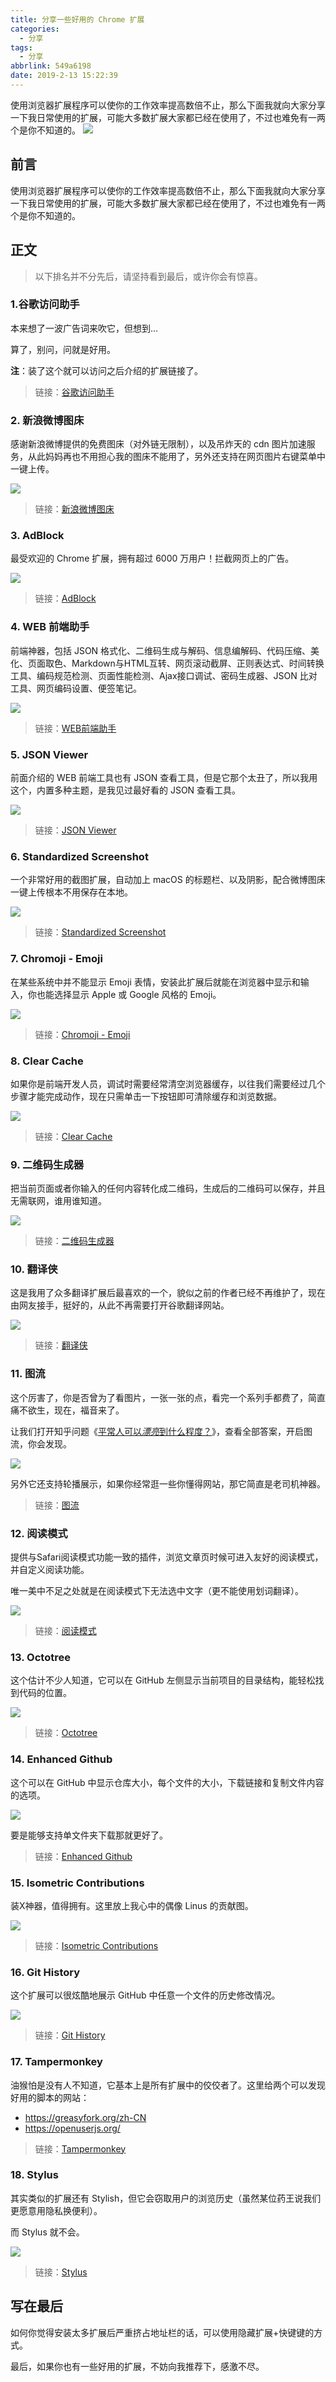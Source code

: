 ```yaml
---
title: 分享一些好用的 Chrome 扩展
categories:
  - 分享
tags:
  - 分享
abbrlink: 549a6198
date: 2019-2-13 15:22:39
---
```


<div class="excerpt">
    使用浏览器扩展程序可以使你的工作效率提高数倍不止，那么下面我就向大家分享一下我日常使用的扩展，可能大多数扩展大家都已经在使用了，不过也难免有一两个是你不知道的。
    <img src="https://ws1.sinaimg.cn/large/006mS5wEgy1g04uhwp8ozj30hs0b4aal.jpg">
</div>

<!--more-->

## 前言

使用浏览器扩展程序可以使你的工作效率提高数倍不止，那么下面我就向大家分享一下我日常使用的扩展，可能大多数扩展大家都已经在使用了，不过也难免有一两个是你不知道的。

## 正文

> 以下排名并不分先后，请坚持看到最后，或许你会有惊喜。

### 1.谷歌访问助手

本来想了一波广告词来吹它，但想到...

算了，别问，问就是好用。

**注**：装了这个就可以访问之后介绍的扩展链接了。

> 链接：[谷歌访问助手](http://www.ggfwzs.com/)

### 2. 新浪微博图床

感谢新浪微博提供的免费图床（对外链无限制），以及吊炸天的 cdn 图片加速服务，从此妈妈再也不用担心我的图床不能用了，另外还支持在网页图片右键菜单中一键上传。

![](https://ws1.sinaimg.cn/large/006mS5wEgy1g04uhwp8ozj30hs0b4aal.jpg)

> 链接：[新浪微博图床](https://chrome.google.com/webstore/detail/%E6%96%B0%E6%B5%AA%E5%BE%AE%E5%8D%9A%E5%9B%BE%E5%BA%8A/fdfdnfpdplfbbnemmmoklbfjbhecpnhf)

### 3. AdBlock

最受欢迎的 Chrome 扩展，拥有超过 6000 万用户！拦截网页上的广告。

![](https://ws1.sinaimg.cn/large/006mS5wEgy1g04un3rn1fj30hs0b4ac4.jpg)

> 链接：[AdBlock](https://chrome.google.com/webstore/detail/adblock/gighmmpiobklfepjocnamgkkbiglidom)

### 4. WEB 前端助手

前端神器，包括 JSON 格式化、二维码生成与解码、信息编解码、代码压缩、美化、页面取色、Markdown与HTML互转、网页滚动截屏、正则表达式、时间转换工具、编码规范检测、页面性能检测、Ajax接口调试、密码生成器、JSON 比对工具、网页编码设置、便签笔记。

![](https://ws1.sinaimg.cn/mw690/006mS5wEgy1g04zik8xc7j31460lm41y.jpg)

> 链接：[WEB前端助手](https://chrome.google.com/webstore/detail/pkgccpejnmalmdinmhkkfafefagiiiad)

### 5. JSON Viewer

前面介绍的 WEB 前端工具也有 JSON 查看工具，但是它那个太丑了，所以我用这个，内置多种主题，是我见过最好看的 JSON 查看工具。

![](https://ws1.sinaimg.cn/mw690/006mS5wEgy1g04z6k4eubj31460lm76k.jpg)

> 链接：[JSON Viewer](https://chrome.google.com/webstore/detail/json-viewer/gbmdgpbipfallnflgajpaliibnhdgobh)

### 6. Standardized Screenshot

一个非常好用的截图扩展，自动加上 macOS 的标题栏、以及阴影，配合微博图床一键上传根本不用保存在本地。

![](https://ws1.sinaimg.cn/mw690/006mS5wEgy1g04v1q134fj31460lmzlf.jpg)

> 链接：[Standardized Screenshot](https://chrome.google.com/webstore/detail/pabdhaakclnechgfhmnhkcbmjobeoope)

### 7. Chromoji - Emoji

在某些系统中并不能显示 Emoji 表情，安装此扩展后就能在浏览器中显示和输入，你也能选择显示 Apple 或 Google 风格的 Emoji。

![](https://ws1.sinaimg.cn/mw690/006mS5wEgy1g04x45wnh6j31460lmjvq.jpg)

> 链接：[Chromoji - Emoji](https://chrome.google.com/webstore/detail/chromoji-emoji-for-google/cahedbegdkagmcjfolhdlechbkeaieki)

### 8. Clear Cache

如果你是前端开发人员，调试时需要经常清空浏览器缓存，以往我们需要经过几个步骤才能完成动作，现在只需单击一下按钮即可清除缓存和浏览数据。

![](https://ws1.sinaimg.cn/mw690/006mS5wEgy1g04w1j4tumj31460lmwg3.jpg)

> 链接：[Clear Cache](https://chrome.google.com/webstore/detail/clear-cache/cppjkneekbjaeellbfkmgnhonkkjfpdn)

### 9. 二维码生成器

把当前页面或者你输入的任何内容转化成二维码，生成后的二维码可以保存，并且无需联网，谁用谁知道。

![](https://ws1.sinaimg.cn/mw690/006mS5wEgy1g04wsm1d8yj31460lmdhx.jpg)

> 链接：[二维码生成器](https://chrome.google.com/webstore/detail/quick-qr-code-generator/afpbjjgbdimpioenaedcjgkaigggcdpp?hl=zh-CN)

### 10. 翻译侠

这是我用了众多翻译扩展后最喜欢的一个，貌似之前的作者已经不再维护了，现在由网友接手，挺好的，从此不再需要打开谷歌翻译网站。

![](https://ws1.sinaimg.cn/mw690/006mS5wEgy1g04xejq3ocj31460lmajm.jpg)

> 链接：[翻译侠](https://chrome.google.com/webstore/detail/translate-man/fnjoonbenhhijnoegpfkpagjamomgjjm/related?hl=zh-CN)

### 11. 图流

这个厉害了，你是否曾为了看图片，一张一张的点，看完一个系列手都费了，简直痛不欲生，现在，福音来了。

让我们打开知乎问题《[平常人可以*漂亮*到什么程度？](https://www.zhihu.com/question/50426133/answer/243675284)》，查看全部答案，开启图流，你会发现。

![](https://ws1.sinaimg.cn/mw690/006mS5wEgy1g04xrb65foj31460lm7wh.jpg)

另外它还支持轮播展示，如果你经常逛一些你懂得网站，那它简直是老司机神器。

> 链接：[图流](https://chrome.google.com/webstore/detail/%E5%9B%BE%E6%B5%81-%E7%9C%8B%E5%9B%BE%E5%8A%A9%E6%89%8B/gpcdnjdgomhddecjpknmfodkpkgibajh?utm_source=chrome-ntp-icon)

### 12. 阅读模式

提供与Safari阅读模式功能一致的插件，浏览文章页时候可进入友好的阅读模式，并自定义阅读功能。

唯一美中不足之处就是在阅读模式下无法选中文字（更不能使用划词翻译）。

![](https://ws1.sinaimg.cn/mw690/006mS5wEgy1g04y2ubyw8j31460lm76c.jpg)

> 链接：[阅读模式](https://chrome.google.com/webstore/detail/reader-view/iibolhpkjjmoepndefdmdlmbpfhlgjpl)

### 13. Octotree

这个估计不少人知道，它可以在 GitHub 左侧显示当前项目的目录结构，能轻松找到代码的位置。

![](https://ws1.sinaimg.cn/mw690/006mS5wEgy1g04ybfedo9j31460lmwhn.jpg)

> 链接：[Octotree](https://chrome.google.com/webstore/detail/octotree/bkhaagjahfmjljalopjnoealnfndnagc)

### 14. Enhanced Github

这个可以在 GitHub 中显示仓库大小，每个文件的大小，下载链接和复制文件内容的选项。

![](https://ws1.sinaimg.cn/mw690/006mS5wEgy1g04yg4kl8pj31460lm76j.jpg)

要是能够支持单文件夹下载那就更好了。

> 链接：[Enhanced Github](https://chrome.google.com/webstore/detail/enhanced-github/anlikcnbgdeidpacdbdljnabclhahhmd)

### 15. Isometric Contributions

装X神器，值得拥有。这里放上我心中的偶像 Linus 的贡献图。

![](https://ws1.sinaimg.cn/mw690/006mS5wEgy1g04ylt3ugmj31460lmtay.jpg)

> 链接：[Isometric Contributions](https://chrome.google.com/webstore/detail/isometric-contributions/mjoedlfflcchnleknnceiplgaeoegien)

### 16. Git History

这个扩展可以很炫酷地展示 GitHub 中任意一个文件的历史修改情况。

![](https://user-images.githubusercontent.com/1911623/52460615-f3899d80-2b49-11e9-8c21-06af4097a527.gif)

> 链接：[Git History](https://chrome.google.com/webstore/detail/git-history-browser-exten/laghnmifffncfonaoffcndocllegejnf)

### 17. Tampermonkey

油猴怕是没有人不知道，它基本上是所有扩展中的佼佼者了。这里给两个可以发现好用的脚本的网站：

- https://greasyfork.org/zh-CN
- https://openuserjs.org/

> 链接：[Tampermonkey](https://chrome.google.com/webstore/detail/tampermonkey/dhdgffkkebhmkfjojejmpbldmpobfkfo)

### 18. Stylus

其实类似的扩展还有 Stylish，但它会窃取用户的浏览历史（虽然某位药王说我们更愿意用隐私换便利）。

而 Stylus 就不会。

![](https://ws1.sinaimg.cn/mw690/006mS5wEgy1g051rdn2pqj31460lmjtk.jpg)

> 链接：[Stylus](https://chrome.google.com/webstore/detail/stylus/clngdbkpkpeebahjckkjfobafhncgmne)

## 写在最后

如何你觉得安装太多扩展后严重挤占地址栏的话，可以使用隐藏扩展+快键键的方式。

最后，如果你也有一些好用的扩展，不妨向我推荐下，感激不尽。